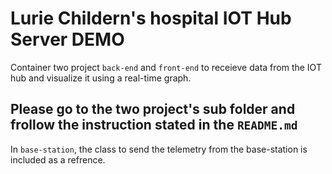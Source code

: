 # Lurie Childern's hospital IOT Hub Server DEMO
Container two project `back-end` and `front-end` to receieve data from the 
IOT hub and visualize it using a real-time graph.


Please go to the two project's sub folder and frollow the instruction stated in the `README.md`
 ------
In `base-station`, the class to send the telemetry from the base-station is included as a refrence.


